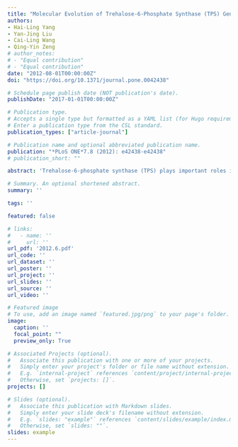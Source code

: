 ```yaml
---
title: "Molecular Evolution of Trehalose-6-Phosphate Synthase (TPS) Gene Family in Populus, Arabidopsis and Rice"
authors:
- Hai-Ling Yang
- Yan-Jing Liu
- Cai-Ling Wang
- Qing-Yin Zeng
# author_notes:
# - "Equal contribution"
# - "Equal contribution"
date: "2012-08-01T00:00:00Z"
doi: "https://doi.org/10.1371/journal.pone.0042438" 

# Schedule page publish date (NOT publication's date).
publishDate: "2017-01-01T00:00:00Z"

# Publication type.
# Accepts a single type but formatted as a YAML list (for Hugo requirements).
# Enter a publication type from the CSL standard.
publication_types: ["article-journal"]

# Publication name and optional abbreviated publication name.
publication: "*PLoS ONE*7.8 (2012): e42438-e42438"
# publication_short: ""

abstract: 'Trehalose-6-phosphate synthase (TPS) plays important roles in trehalose metabolism and signaling. Plant TPS proteins contain both a TPS and a trehalose-6-phosphate phosphatase (TPP) domain, which are coded by a multi-gene family. The plant TPS gene family has been divided into class I and class II. A previous study showed that the Populus, Arabidopsis, and rice genomes have seven class I and 27 class II TPS genes. In this study, we found that all class I TPS genes had 16 introns within the protein-coding region, whereas class II TPS genes had two introns. A significant sequence difference between the two classes of TPS proteins was observed by pairwise sequence comparisons of the 34 TPS proteins. A phylogenetic analysis revealed that at least seven TPS genes were present in the monocot-dicot common ancestor. Segmental duplications contributed significantly to the expansion of this gene family. At least five and three TPS genes were created by segmental duplication events in the Populus and rice genomes, respectively. Both the TPS and TPP domains of 34 TPS genes have evolved under purifying selection, but the selective constraint on the TPP domain was more relaxed than that on the TPS domain. Among 34 TPS genes from Populus, Arabidopsis, and rice, four class I TPS genes (AtTPS1, OsTPS1, PtTPS1, and PtTPS2) were under stronger purifying selection, whereas three Arabidopsis class I TPS genes (AtTPS2, 3, and 4) apparently evolved under relaxed selective constraint. Additionally, a reverse transcription polymerase chain reaction analysis showed the expression divergence of the TPS gene family in Populus, Arabidopsis, and rice under normal growth conditions and in response to stressors. Our findings provide new insights into the mechanisms of gene family expansion and functional evolution.'

# Summary. An optional shortened abstract.
summary: ''

tags: ''

featured: false

# links:
#   - name: ''
#     url: ''
url_pdf: '2012.6.pdf'
url_code: ''
url_dataset: ''
url_poster: ''
url_project: ''
url_slides: ''
url_source: ''
url_video: ''

# Featured image
# To use, add an image named `featured.jpg/png` to your page's folder. 
image:
  caption: ''
  focal_point: ""
  preview_only: True

# Associated Projects (optional).
#   Associate this publication with one or more of your projects.
#   Simply enter your project's folder or file name without extension.
#   E.g. `internal-project` references `content/project/internal-project/index.md`.
#   Otherwise, set `projects: []`.
projects: []

# Slides (optional).
#   Associate this publication with Markdown slides.
#   Simply enter your slide deck's filename without extension.
#   E.g. `slides: "example"` references `content/slides/example/index.md`.
#   Otherwise, set `slides: ""`.
slides: example
---
```



